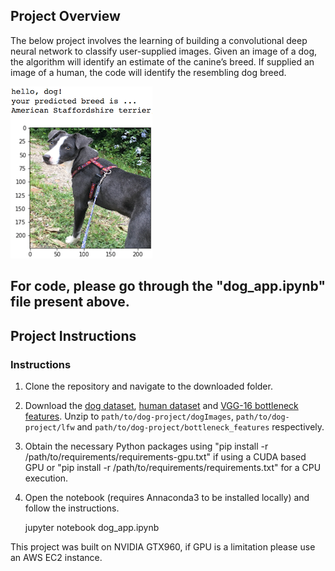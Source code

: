 [//]: # (Image References)

[image1]: ./images/sample_dog_output.png "Sample Output"
[image2]: ./images/vgg16_model.png "VGG-16 Model Keras Layers"
[image3]: ./images/vgg16_model_draw.png "VGG16 Model Figure"


## Project Overview

The below project involves the learning of building a convolutional deep neural network to classify user-supplied images.  Given an image of a dog, the algorithm will identify an estimate of the canine’s breed.  If supplied an image of a human, the code will identify the resembling dog breed.  

![Sample Output][image1]

## For code, please go through the "dog_app.ipynb" file present above.


## Project Instructions

### Instructions

1. Clone the repository and navigate to the downloaded folder.
2. Download the [dog dataset](https://s3-us-west-1.amazonaws.com/udacity-aind/dog-project/dogImages.zip), [human dataset](https://s3-us-west-1.amazonaws.com/udacity-aind/dog-project/lfw.zip) and [VGG-16 bottleneck features](https://s3-us-west-1.amazonaws.com/udacity-aind/dog-project/DogVGG16Data.npz). Unzip to `path/to/dog-project/dogImages`, `path/to/dog-project/lfw` and `path/to/dog-project/bottleneck_features` respectively.
3. Obtain the necessary Python packages using "pip install -r /path/to/requirements/requirements-gpu.txt" if using a CUDA based GPU or "pip install -r /path/to/requirements/requirements.txt" for a CPU execution.
4. Open the notebook (requires Annaconda3 to be installed locally) and follow the instructions.
	
	jupyter notebook dog_app.ipynb

This project was built on NVIDIA GTX960, if GPU is a limitation please use an
AWS EC2 instance.






